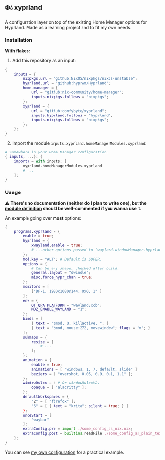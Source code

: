 ## ❄️💧 xyprland
A configuration layer on top of the existing Home Manager options for Hyprland.
Made as a learning project and to fit my own needs.

### Installation
**With flakes:**

1. Add this repository as an input:
```nix
{
    inputs = {
        nixpkgs.url = "github:NixOS/nixpkgs/nixos-unstable";
        hyprland.url = "github:hyprwm/Hyprland";
        home-manager = {
            url = "github:nix-community/home-manager";
            inputs.nixpkgs.follows = "nixpkgs";
        };
        xyprland = {
            url = "github:comfybyte/xyprland";
            inputs.hyprland.follows = "hyprland";
            inputs.nixpkgs.follows = "nixpkgs";
        };
    };
}
```

2. Import the module `inputs.xyprland.homeManagerModules.xyprland`:
```nix
# Somewhere in your Home Manager configuration.
{ inputs, ...}: {
    imports = with inputs; [
        xyprland.homeManagerModules.xyprland
        # ...
    ];
}
```

### Usage
**⚠️  There's no documentation (neither do I plan to write one),
but the [module definition](https://github.com/comfybyte/xyprland/blob/main/modules/xyprland/default.nix)
should be well-commented if you wanna use it.**

An example going over **most** options:
```nix
{
    programs.xyprland = {
        enable = true;
        hyprland = {
            xwayland.enable = true;
            # ...other options passed to `wayland.windowManager.hyprland`.
        };
        mod.key = "ALT"; # Default is SUPER.
        options = {
            # Can be any shape, checked after build.
            general.layout = "dwindle";
            misc.force_hypr_chan = true;
        };
        monitors = [ 
            ["DP-1, 1920x1080@144, 0x0, 1" ] 
        ];
        env = {
            QT_QPA_PLATFORM = "wayland;xcb";
            MOZ_ENABLE_WAYLAND = "1";
        };
        binds = [
            { text = "$mod, Q, killactive, "; }
            { text = "$mod, mouse:272, movewindow"; flags = "m"; }
        ];
        submaps = {
            resize = [
                # ...
            ];
        };
        animation = {
            enable = true;
            animations = [ "windows, 1, 7, default, slide" ];
            beziers = [ "overshot, 0.05, 0.9, 0.1, 1.1" ];
        };
        windowRules = { # Or windowRulesV2.
            opaque = [ "alacritty" ];
        };
        defaultWorkspaces = {
            "2" = [ "firefox" ];
            "6" = [ { text = "krita"; silent = true; } ]
        };
        onceStart = [
            "waybar"
        ];
        extraConfig.pre = import ./some_config_as_nix.nix;
        extraConfig.post = builtins.readFile ./some_config_as_plain_text;
    };
}
```
You can see [my own configuration](https://github.com/comfybyte/flake-config/tree/master/common/home-manager/xyprland)
for a practical example. 
